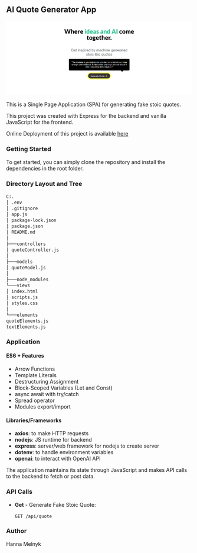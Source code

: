 ## AI Quote Generator App


![img_1.png](img_1.png)


This is a Single Page Application (SPA) for generating fake stoic quotes.

This project was created with Express for the backend and vanilla JavaScript for the frontend.


Online Deployment of this project is available [here](https://ai-quotes.onrender.com)




### Getting Started

To get started, you can simply clone the repository and install the dependencies in the root folder.


### Directory Layout and Tree
```text
C:.
│ .env
│ .gitignore
│ app.js
│ package-lock.json
│ package.json
│ README.md
│
├───controllers
│ quoteController.js
│
├───models
│ quoteModel.js
│
├───node_modules
└───views
│ index.html
│ scripts.js
│ styles.css
│
└───elements
quoteElements.js
textElements.js
```

### Application

#### ES6 + Features

- Arrow Functions
- Template Literals
- Destructuring Assignment
- Block-Scoped Variables (Let and Const)
- async await with try/catch
- Spread operator
- Modules export/import

#### Libraries/Frameworks

- **axios**: to make HTTP requests
- **nodejs**: JS runtime for backend
- **express**: server/web framework for nodejs to create server
- **dotenv**: to handle environment variables
- **openai**: to interact with OpenAI API

The application maintains its state through JavaScript and makes API calls to the backend to fetch or post data.

### API Calls

- **Get** - Generate Fake Stoic Quote:
    ```
    GET /api/quote
    ```

### Author

Hanna Melnyk